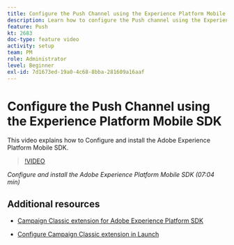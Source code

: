 ```yaml
---
title: Configure the Push Channel using the Experience Platform Mobile SDK 
description: Learn how to configure the Push channel using the Experience Cloud Mobile SDK. 
feature: Push
kt: 2683
doc-type: feature video
activity: setup
team: PM
role: Administrator
level: Beginner
exl-id: 7d1673ed-19a0-4c68-8bba-281609a16aaf
---
```

# Configure the Push Channel using the Experience Platform Mobile SDK 

This video explains how to Configure and install the Adobe Experience Platform Mobile SDK.

>[!VIDEO](https://video.tv.adobe.com/v/27699?quality=12)

*Configure and install the Adobe Experience Platform Mobile SDK (07:04 min)*

## Additional resources

* [Campaign Classic extension for Adobe Experience Platform SDK](https://helpx-internal.corp.adobe.com/content/help/en/campaign/kb/acc-aep-extension.html)

* [Configure Campaign Classic extension in Launch](https://aep-sdks.gitbook.io/docs/using-mobile-extensions/adobe-campaignclassic)

